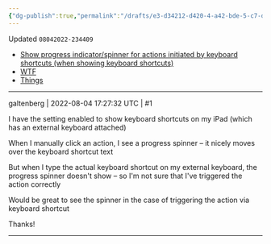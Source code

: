 ```yaml
---
{"dg-publish":true,"permalink":"/drafts/e3-d34212-d420-4-a42-bde-5-c7-d46-c86807-e/","dgHomeLink":true,"dgPassFrontmatter":false}
---
```


Updated `08042022-234409`

- [Show progress indicator/spinner for actions initiated by keyboard shortcuts (when showing keyboard shortcuts)](https://forums.getdrafts.com/t/show-progress-indicator-spinner-for-actions-initiated-by-keyboard-shortcuts-when-showing-keyboard-shortcuts/13099)
- [WTF](https://davidblue.wtf/drafts/E3D34212-D420-4A42-BDE5-C7D46C86807E.html)
- [Things](things:///show?id=FBh84dBa9Wp97Q6GimqCa4)

---

galtenberg | 2022-08-04 17:27:32 UTC | #1

I have the setting enabled to show keyboard shortcuts on my iPad (which has an external keyboard attached)

When I manually click an action, I see a progress spinner – it nicely moves over the keyboard shortcut text

But when I type the actual keyboard shortcut on my external keyboard, the progress spinner doesn't show – so I'm not sure that I've triggered the action correctly

Would be great to see the spinner in the case of triggering the action via keyboard shortcut

Thanks!

-------------------------

